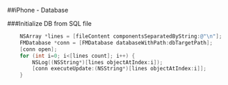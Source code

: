 
##iPhone - Database

###Initialize DB from SQL file
```objective-c
 	NSArray *lines = [fileContent componentsSeparatedByString:@"\n"];
 	FMDatabase *conn = [FMDatabase databaseWithPath:dbTargetPath];		
 	[conn open];
 	for (int i=0; i<[lines count]; i++) {
 		NSLog((NSString*)[lines objectAtIndex:i]);
 		[conn executeUpdate:(NSString*)[lines objectAtIndex:i]];	
 	}
 ```


